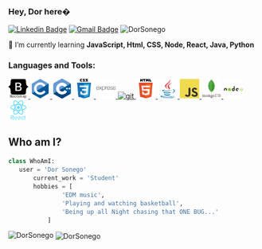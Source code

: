 ### Hey, Dor here�

[![Linkedin Badge](https://img.shields.io/badge/-DorSonego-blue?style=flat-square&logo=Linkedin&logoColor=white&link=https://www.linkedin.com/in/Dor-Sonego)](https://www.linkedin.com/in/Dor-Sonego) [![Gmail Badge](https://img.shields.io/badge/-dorsonego123@gmail.com-c14438?style=flat-square&logo=Gmail&logoColor=white&link=dorsonego123@gmail.com)](dorsonego123@gmail.com)  <img src="https://komarev.com/ghpvc/?username=DorSonego" alt="DorSonego" /> </p>


 🌱 I’m currently learning **JavaScript, Html, CSS, Node, React, Java, Python**

<h3 align="left">Languages and Tools:</h3>
<p align="left"> <a href="https://getbootstrap.com" target="_blank" rel="noreferrer"> <img src="https://raw.githubusercontent.com/devicons/devicon/master/icons/bootstrap/bootstrap-plain-wordmark.svg" alt="bootstrap" width="40" height="40"/> </a> <a href="https://www.cprogramming.com/" target="_blank" rel="noreferrer"> <img src="https://raw.githubusercontent.com/devicons/devicon/master/icons/c/c-original.svg" alt="c" width="40" height="40"/> </a> <a href="https://www.w3schools.com/cpp/" target="_blank" rel="noreferrer"> <img src="https://raw.githubusercontent.com/devicons/devicon/master/icons/cplusplus/cplusplus-original.svg" alt="cplusplus" width="40" height="40"/> </a> <a href="https://www.w3schools.com/css/" target="_blank" rel="noreferrer"> <img src="https://raw.githubusercontent.com/devicons/devicon/master/icons/css3/css3-original-wordmark.svg" alt="css3" width="40" height="40"/> </a> <a href="https://expressjs.com" target="_blank" rel="noreferrer"> <img src="https://raw.githubusercontent.com/devicons/devicon/master/icons/express/express-original-wordmark.svg" alt="express" width="40" height="40"/> </a> <a href="https://git-scm.com/" target="_blank" rel="noreferrer"> <img src="https://www.vectorlogo.zone/logos/git-scm/git-scm-icon.svg" alt="git" width="40" height="40"/> </a> <a href="https://www.w3.org/html/" target="_blank" rel="noreferrer"> <img src="https://raw.githubusercontent.com/devicons/devicon/master/icons/html5/html5-original-wordmark.svg" alt="html5" width="40" height="40"/> </a> <a href="https://www.java.com" target="_blank" rel="noreferrer"> <img src="https://raw.githubusercontent.com/devicons/devicon/master/icons/java/java-original.svg" alt="java" width="40" height="40"/> </a> <a href="https://developer.mozilla.org/en-US/docs/Web/JavaScript" target="_blank" rel="noreferrer"> <img src="https://raw.githubusercontent.com/devicons/devicon/master/icons/javascript/javascript-original.svg" alt="javascript" width="40" height="40"/> </a> <a href="https://www.mongodb.com/" target="_blank" rel="noreferrer"> <img src="https://raw.githubusercontent.com/devicons/devicon/master/icons/mongodb/mongodb-original-wordmark.svg" alt="mongodb" width="40" height="40"/> </a> <a href="https://nodejs.org" target="_blank" rel="noreferrer"> <img src="https://raw.githubusercontent.com/devicons/devicon/master/icons/nodejs/nodejs-original-wordmark.svg" alt="nodejs" width="40" height="40"/> </a> <a href="https://reactjs.org/" target="_blank" rel="noreferrer"> <img src="https://raw.githubusercontent.com/devicons/devicon/master/icons/react/react-original-wordmark.svg" alt="react" width="40" height="40"/> </a> </p>

 ## Who am I?
 ```python
 class WhoAmI:
 	user = 'Dor Sonego'
		current_work = 'Student'
		hobbies = [
				'EDM music',
				'Playing and watching basketball',
				'Being up all Night chasing that ONE BUG...'
			]
 ```
<p><img align="left" src="https://github-readme-stats.vercel.app/api/top-langs?username=DorSonego&show_icons=true&locale=en&layout=compact" alt="DorSonego" /></p>

<p>&nbsp;<img align="center" src="https://github-readme-stats.vercel.app/api?username=DorSonego&show_icons=true&locale=en" alt="DorSonego" /></p>

